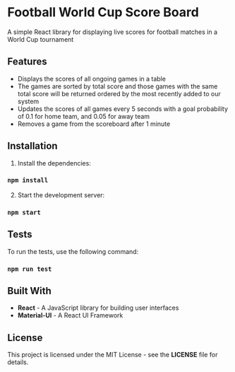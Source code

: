 # Football World Cup Score Board

A simple React library for displaying live scores for football matches in a World Cup tournament

## Features

- Displays the scores of all ongoing games in a table
- The games are sorted by total score and those games with the same total score will be returned ordered by the most recently added to our system
- Updates the scores of all games every 5 seconds with a goal probability of 0.1 for home team, and 0.05 for away team
- Removes a game from the scoreboard after 1 minute

## Installation

1. Install the dependencies:

### `npm install`

2. Start the development server:

### `npm start`

## Tests

To run the tests, use the following command:

### `npm run test`

## Built With

- **React** - A JavaScript library for building user interfaces
- **Material-UI** - A React UI Framework

## License

This project is licensed under the MIT License - see the **LICENSE** file for details.
